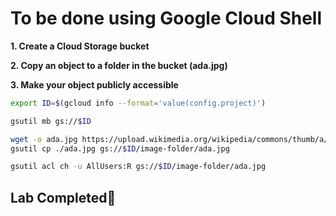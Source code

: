 # **To be done using Google Cloud Shell**

**1. Create a Cloud Storage bucket**

**2. Copy an object to a folder in the bucket (ada.jpg)**

**3. Make your object publicly accessible**

```bash
export ID=$(gcloud info --format='value(config.project)')

gsutil mb gs://$ID

wget -o ada.jpg https://upload.wikimedia.org/wikipedia/commons/thumb/a/a4/Ada_Lovelace_portrait.jpg/800px-Ada_Lovelace_portrait.jpg
gsutil cp ./ada.jpg gs://$ID/image-folder/ada.jpg

gsutil acl ch -u AllUsers:R gs://$ID/image-folder/ada.jpg
```

## Lab Completed🎉